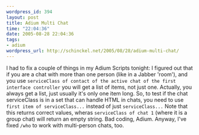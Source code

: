 ```yaml
--- 
wordpress_id: 394
layout: post
title: Adium Multi Chat
time: "22:04:36"
date: 2005-08-28 22:04:36
tags: 
- adium
wordpress_url: http://schinckel.net/2005/08/28/adium-multi-chat/
---
```

I had to fix a couple of things in my Adium Scripts tonight: I figured out that if you are a chat with more than one person (like in a Jabber 'room'), and you use `serviceClass of contact of the active chat of the first interface controller` you will get a list of items, not just one. Actually, you always get a list, just usually it's only one item long. So, to test if the chat serviceClass is in a set that can handle HTML in chats, you need to use `first item of serviceClass...` instead of just `serviceClass...` Note that this returns correct values, wheras `serviceClass of chat 1` (where it is a group chat) will return an empty string. Bad coding, Adium. Anyway, I've fixed `/who` to work with multi-person chats, too. 
